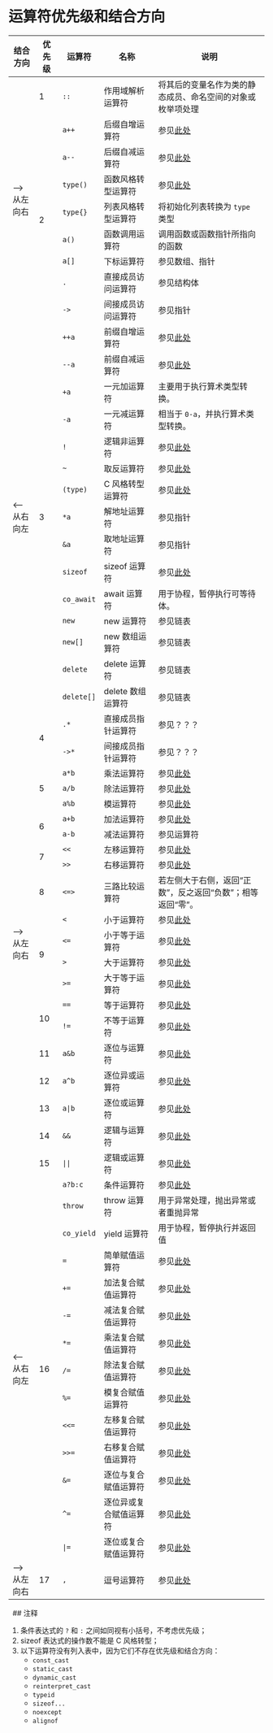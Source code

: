 # 运算符优先级和结合方向

<div class="table-wrapper">
<table>
<thead>
    <tr>
        <th>结合方向</th>
        <th>优先级</th>
        <th>运算符</th>
        <th>名称</th>
        <th>说明</th>
    </tr>
</thead>
<tbody>
    <tr>
        <td rowspan="9">&#10230;<br> 从左向右</td>
        <td>1</td>
        <td><code>::</code></td>
        <td>作用域解析运算符</td>
        <td>将其后的变量名作为类的静态成员、命名空间的对象或枚举项处理</td>
    </tr>
    <tr>
        <td rowspan="8">2</td>
        <td><code>a++</code></td>
        <td>后缀自增运算符</td>
        <td>参见<a href="#/ch02/part2/incdec_operator" target="_blank">此处</a></td>
    </tr>
    <tr>
        <td><code>a--</code></td>
        <td>后缀自减运算符</td>
        <td>参见<a href="#/ch02/part2/incdec_operator" target="_blank">此处</a></td>
    </tr>
    <tr>
        <td><code>type()</code></td>
        <td>函数风格转型运算符</td>
        <td>参见<a href="#/ch02/part2/other_operator" target="_blank">此处</a></td>
    </tr>
    <tr>
        <td><code>type{}</code></td>
        <td>列表风格转型运算符</td>
        <td>将初始化列表转换为 <code>type</code> 类型</td>
    </tr>
    <tr>
        <td><code>a()</code></td>
        <td>函数调用运算符</td>
        <td>调用函数或函数指针所指向的函数</td>
    </tr>
    <tr>
        <td><code>a[]</code></td>
        <td>下标运算符</td>
        <td>参见数组、指针</td>
    </tr>
    <tr>
        <td><code>.</code></td>
        <td>直接成员访问运算符</td>
        <td>参见结构体</td>
    </tr>
    <tr>
        <td><code>-></code></td>
        <td>间接成员访问运算符</td>
        <td>参见指针</td>
    </tr>
    <tr>
        <td rowspan="15">&#10229;<br> 从右向左</td>
        <td rowspan="15">3</td>
        <td><code>++a</code></td>
        <td>前缀自增运算符</td>
        <td>参见<a href="#/ch02/part2/incdec_operator" target="_blank">此处</a></td>
    </tr>
    <tr>
        <td><code>--a</code></td>
        <td>前缀自减运算符</td>
        <td>参见<a href="#/ch02/part2/incdec_operator" target="_blank">此处</a></td>
    </tr>
    <tr>
        <td><code>+a</code></td>
        <td>一元加运算符</td>
        <td>主要用于执行算术类型转换。</td>
    </tr>
    <tr>
        <td><code>-a</code></td>
        <td>一元减运算符</td>
        <td>相当于 <code>0-a</code>，并执行算术类型转换。</td>
    </tr>
    <tr>
        <td><code>!</code></td>
        <td>逻辑非运算符</td>
        <td>参见<a href="#/ch02/part2/logical_operator" target="_blank">此处</a></td>
    </tr>
    <tr>
        <td><code>~</code></td>
        <td>取反运算符</td>
        <td>参见<a href="#/ch02/part2/bit_operator" target="_blank">此处</a></td>
    </tr>
    <tr>
        <td><code>(type)</code></td>
        <td>C 风格转型运算符</td>
        <td>参见<a href="#/ch02/part2/other_operator" target="_blank">此处</a></td>
    </tr>
    <tr>
        <td><code>*a</code></td>
        <td>解地址运算符</td>
        <td>参见指针</td>
    </tr>
    <tr>
        <td><code>&amp;a</code></td>
        <td>取地址运算符</td>
        <td>参见指针</td>
    </tr>
    <tr>
        <td><code>sizeof</code></td>
        <td>sizeof 运算符</td>
        <td>参见<a href="#/ch02/part2/other_operator#A4qLP" target="_blank">此处</a></td>
    </tr>
    <tr>
        <td><code>co_await</code></td>
        <td>await 运算符</td>
        <td>用于协程，暂停执行可等待体。</td>
    </tr>
    <tr>
        <td><code>new</code></td>
        <td>new 运算符</td>
        <td>参见链表</td>
    </tr>
    <tr>
        <td><code>new[]</code></td>
        <td>new 数组运算符</td>
        <td>参见链表</td>
    </tr>
    <tr>
        <td><code>delete</code></td>
        <td>delete 运算符</td>
        <td>参见链表</td>
    </tr>
    <tr>
        <td><code>delete[]</code></td>
        <td>delete 数组运算符</td>
        <td>参见链表</td>
    </tr>
    <tr>
        <td rowspan="21">&#10230;<br> 从左向右</td>
        <td rowspan="2">4</td>
        <td><code>.*</code></td>
        <td>直接成员指针运算符</td>
        <td>参见？？？</td>
    </tr>
    <tr>
        <td><code>->*</code></td>
        <td>间接成员指针运算符</td>
        <td>参见？？？</td>
    </tr>
    <tr>
        <td rowspan="3">5</td>
        <td><code>a*b</code></td>
        <td>乘法运算符</td>
        <td>参见<a href="#/ch02/part2/arithmetic_operator" target="_blank">此处</a></td>
    </tr>
    <tr>
        <td><code>a/b</code></td>
        <td>除法运算符</td>
        <td>参见<a href="#/ch02/part2/arithmetic_operator" target="_blank">此处</a></td>
    </tr>
    <tr>
        <td><code>a%b</code></td>
        <td>模运算符</td>
        <td>参见<a href="#/ch02/part2/arithmetic_operator" target="_blank">此处</a></td>
    </tr>
    <tr>
        <td rowspan="2">6</td>
        <td><code>a+b</code></td>
        <td>加法运算符</td>
        <td>参见<a href="#/ch02/part2/arithmetic_operator" target="_blank">此处</a></td>
    </tr>
    <tr>
        <td><code>a-b</code></td>
        <td>减法运算符</td>
        <td>参见运算符</td>
    </tr>
    <tr>
        <td rowspan="2">7</td>
        <td><code><<</code></td>
        <td>左移运算符</td>
        <td>参见<a href="#/ch02/part2/bit_operator#shUVh" target="_blank">此处</a></td>
    </tr>
    <tr>
        <td><code>>></code></td>
        <td>右移运算符</td>
        <td>参见<a href="#/ch02/part2/bit_operator#shUVh" target="_blank">此处</a></td>
    </tr>
    <tr>
        <td>8</td>
        <td><code><=></code></td>
        <td>三路比较运算符</td>
        <td>若左侧大于右侧，返回“正数”，反之返回“负数”；相等返回“零”。</td>
    </tr>
    <tr>
        <td rowspan="4">9</td>
        <td><code><</code></td>
        <td>小于运算符</td>
        <td>参见<a href="#/ch02/part2/comparison_operator" target="_blank">此处</a></td>
    </tr>
    <tr>
        <td><code><=</code></td>
        <td>小于等于运算符</td>
        <td>参见<a href="#/ch02/part2/comparison_operator" target="_blank">此处</a></td>
    </tr>
    <tr>
        <td><code>></code></td>
        <td>大于运算符</td>
        <td>参见<a href="#/ch02/part2/comparison_operator" target="_blank">此处</a></td>
    </tr>
    <tr>
        <td><code>>=</code></td>
        <td>大于等于运算符</td>
        <td>参见<a href="#/ch02/part2/comparison_operator" target="_blank">此处</a></td>
    </tr>
    <tr>
        <td rowspan="2">10</td>
        <td><code>==</code></td>
        <td>等于运算符</td>
        <td>参见<a href="#/ch02/part2/comparison_operator" target="_blank">此处</a></td>
    </tr>
    <tr>
        <td><code>!=</code></td>
        <td>不等于运算符</td>
        <td>参见<a href="#/ch02/part2/comparison_operator" target="_blank">此处</a></td>
    </tr>
    <tr>
        <td>11</td>
        <td><code>a&amp;b</code></td>
        <td>逐位与运算符</td>
        <td>参见<a href="#/ch02/part2/bit_operator#9Gczl" target="_blank">此处</a></td>
    </tr>
    <tr>
        <td>12</td>
        <td><code>a^b</code></td>
        <td>逐位异或运算符</td>
        <td>参见<a href="#/ch02/part2/bit_operator#9Gczl" target="_blank">此处</a></td>
    </tr>
    <tr>
        <td>13</td>
        <td><code>a|b</code></td>
        <td>逐位或运算符</td>
        <td>参见<a href="#/ch02/part2/bit_operator#9Gczl" target="_blank">此处</a></td>
    </tr>
    <tr>
        <td>14</td>
        <td><code>&amp;&amp;</code></td>
        <td>逻辑与运算符</td>
        <td>参见<a href="#/ch02/part2/logical_operator" target="_blank">此处</a></td>
    </tr>
    <tr>
        <td>15</td>
        <td><code>||</code></td>
        <td>逻辑或运算符</td>
        <td>参见<a href="#/ch02/part2/logical_operator" target="_blank">此处</a></td>
    </tr>
    <tr>
        <td rowspan="14">&#10229;<br> 从右向左</td>
        <td rowspan="14">16</td>
        <td><code>a?b:c</code></td>
        <td>条件运算符</td>
        <td>参见<a href="#/ch02/part2/other_operator#lYXwc" target="_blank">此处</a></td>
    </tr>
    <tr>
        <td><code>throw</code></td>
        <td>throw 运算符</td>
        <td>用于异常处理，抛出异常或者重抛异常</td>
    </tr>
    <tr>
        <td><code>co_yield</code></td>
        <td>yield 运算符</td>
        <td>用于协程，暂停执行并返回值</td>
    </tr>
    <tr>
        <td><code>=</code></td>
        <td>简单赋值运算符</td>
        <td>参见<a href="#/ch02/part2/assignment_operator#JmShJ" target="_blank">此处</a></td>
    </tr>
    <tr>
        <td><code>+=</code></td>
        <td>加法复合赋值运算符</td>
        <td>参见<a href="#/ch02/part2/assignment_operator#WpvPF" target="_blank">此处</a></td>
    </tr>
    <tr>
        <td><code>-=</code></td>
        <td>减法复合赋值运算符</td>
        <td>参见<a href="#/ch02/part2/assignment_operator#WpvPF" target="_blank">此处</a></td>
    </tr>
    <tr>
        <td><code>*=</code></td>
        <td>乘法复合赋值运算符</td>
        <td>参见<a href="#/ch02/part2/assignment_operator#WpvPF" target="_blank">此处</a></td>
    </tr>
    <tr>
        <td><code>/=</code></td>
        <td>除法复合赋值运算符</td>
        <td>参见<a href="#/ch02/part2/assignment_operator#WpvPF" target="_blank">此处</a></td>
    </tr>
    <tr>
        <td><code>%=</code></td>
        <td>模复合赋值运算符</td>
        <td>参见<a href="#/ch02/part2/assignment_operator#WpvPF" target="_blank">此处</a></td>
    </tr>
    <tr>
        <td><code><<=</code></td>
        <td>左移复合赋值运算符</td>
        <td>参见<a href="#/ch02/part2/bit_operator#tn3gS" target="_blank">此处</a></td>
    </tr>
    <tr>
        <td><code>>>=</code></td>
        <td>右移复合赋值运算符</td>
        <td>参见<a href="#/ch02/part2/bit_operator#tn3gS" target="_blank">此处</a></td>
    </tr>
    <tr>
        <td><code>&amp;=</code></td>
        <td>逐位与复合赋值运算符</td>
        <td>参见<a href="#/ch02/part2/bit_operator#tn3gS" target="_blank">此处</a></td>
    </tr>
    <tr>
        <td><code>^=</code></td>
        <td>逐位异或复合赋值运算符</td>
        <td>参见<a href="#/ch02/part2/bit_operator#tn3gS" target="_blank">此处</a></td>
    </tr>
    <tr>
        <td><code>|=</code></td>
        <td>逐位或复合赋值运算符</td>
        <td>参见<a href="#/ch02/part2/bit_operator#tn3gS" target="_blank">此处</a></td>
    </tr>
    <tr>
        <td>&#10230;<br> 从左向右</td>
        <td>17</td>
        <td><code>,</code></td>
        <td>逗号运算符</td>
        <td>参见<a href="#/ch02/part2/other_operator#LFb81" target="_blank">此处</a></td>
    </tr>
</tbody>
</table>
</div>
 
## 注释

1. 条件表达式的 `?` 和 `:` 之间如同视有小括号，不考虑优先级；
2. sizeof 表达式的操作数不能是 C 风格转型；
3. 以下运算符没有列入表中，因为它们不存在优先级和结合方向：
   - `const_cast`
   - `static_cast` 
   - `dynamic_cast` 
   - `reinterpret_cast` 
   - `typeid` 
   - `sizeof...` 
   - `noexcept` 
   - `alignof`  
